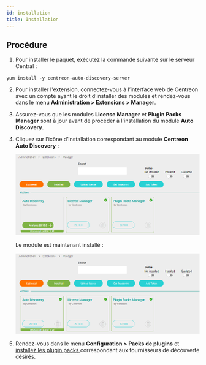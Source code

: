 ```yaml
---
id: installation
title: Installation
---
```


## Procédure

1. Pour installer le paquet, exécutez la commande suivante sur le serveur Central :

``` shell
yum install -y centreon-auto-discovery-server
```

2. Pour installer l'extension, connectez-vous à l’interface web de Centreon avec un compte ayant le
droit d’installer des modules et rendez-vous dans le menu **Administration >
Extensions > Manager**.

3. Assurez-vous que les modules **License Manager** et **Plugin Packs Manager** sont à jour
 avant de procéder à l'installation du module **Auto Discovery**.

4. Cliquez sur l’icône d’installation correspondant au module **Centreon Auto
Discovery** :

    ![image](../../assets/monitoring/discovery/install-before.png)

    Le module est maintenant installé :

    ![image](../../assets/monitoring/discovery/install-after.png)

5. Rendez-vous dans le menu **Configuration > Packs de plugins** et [installez les plugin packs
](../pluginpacks.html#installation-du-pack) correspondant aux fournisseurs de découverte désirés.

